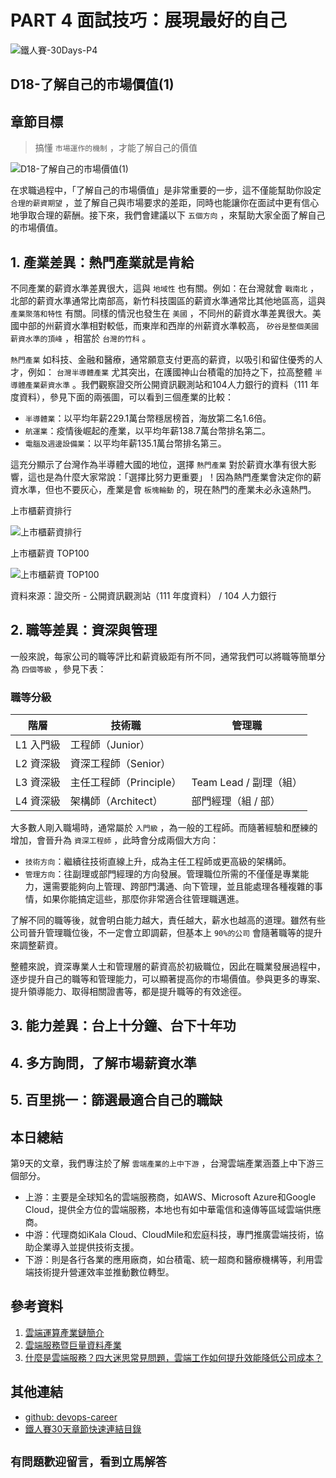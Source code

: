 # PART 4 面試技巧：展現最好的自己

![鐵人賽-30Days-P4](https://github.com/qwedsazxc78/devops-career/raw/main/docs/img/30Days-P4.png)

## D18-了解自己的市場價值(1)

## 章節目標

> 搞懂 `市場運作的機制` ，才能了解自己的價值

![D18-了解自己的市場價值(1)](https://github.com/qwedsazxc78/devops-career/raw/main/docs/img/D18.png)

在求職過程中，「了解自己的市場價值」是非常重要的一步，這不僅能幫助你設定 `合理的薪資期望` ，並了解自己與市場要求的差距，同時也能讓你在面試中更有信心地爭取合理的薪酬。接下來，我們會建議以下 `五個方向` ，來幫助大家全面了解自己的市場價值。

## 1. 產業差異：熱門產業就是肯給

不同產業的薪資水準差異很大，這與 `地域性` 也有關。例如：在台灣就會 `戰南北` ，北部的薪資水準通常比南部高，新竹科技園區的薪資水準通常比其他地區高，這與 `產業聚落和特性` 有關。同樣的情況也發生在 `美國` ，不同州的薪資水準差異很大。美國中部的州薪資水準相對較低，而東岸和西岸的州薪資水準較高， `矽谷是整個美國薪資水準的頂峰` ，相當於 `台灣的竹科` 。

`熱門產業` 如科技、金融和醫療，通常願意支付更高的薪資，以吸引和留住優秀的人才，例如： `台灣半導體產業` 尤其突出，在護國神山台積電的加持之下，拉高整體 `半導體產業薪資水準` 。我們觀察證交所公開資訊觀測站和104人力銀行的資料（111 年度資料），參見下面的兩張圖，可以看到三個產業的比較：

* `半導體業`：以平均年薪229.1萬台幣穩居榜首，海放第二名1.6倍。
* `航運業`：疫情後崛起的產業，以平均年薪138.7萬台幣排名第二。
* `電腦及週邊設備業`：以平均年薪135.1萬台幣排名第三。

這充分顯示了台灣作為半導體大國的地位，選擇 `熱門產業` 對於薪資水準有很大影響，這也是為什麼大家常說：「選擇比努力更重要」！因為熱門產業會決定你的薪資水準，但也不要灰心，產業是會 `板塊輪動` 的，現在熱門的產業未必永遠熱門。

上市櫃薪資排行

![上市櫃薪資排行](https://github.com/qwedsazxc78/devops-career/raw/main/docs/img/D18-1.png)

上市櫃薪資 TOP100

![上市櫃薪資 TOP100](https://github.com/qwedsazxc78/devops-career/raw/main/docs/img/D18-2.png)

資料來源：證交所 - 公開資訊觀測站（111 年度資料） / 104 人力銀行

## 2. 職等差異：資深與管理

一般來說，每家公司的職等評比和薪資級距有所不同，通常我們可以將職等簡單分為 `四個等級` ，參見下表：

### 職等分級

| 階層 | 技術職 | 管理職 |
| ---- | ---- | ---- |
| L1 入門級 | 工程師（Junior） | |
| L2 資深級 | 資深工程師（Senior） | |
| L3 資深級 | 主任工程師（Principle） | Team Lead / 副理（組） |
| L4 資深級 | 架構師（Architect） | 部門經理（組 / 部） |

大多數人剛入職場時，通常屬於 `入門級` ，為一般的工程師。而隨著經驗和歷練的增加，會晉升為 `資深工程師` ，此時會分成兩個大方向：

* `技術方向`：繼續往技術直線上升，成為主任工程師或更高級的架構師。
* `管理方向`：往副理或部門經理的方向發展。管理職位所需的不僅僅是專業能力，還需要能夠向上管理、跨部門溝通、向下管理，並且能處理各種複雜的事情，如果你能搞定這些，那麼你非常適合往管理職邁進。

了解不同的職等後，就會明白能力越大，責任越大，薪水也越高的道理。雖然有些公司晉升管理職位後，不一定會立即調薪，但基本上 `90%的公司` 會隨著職等的提升來調整薪資。

整體來說，資深專業人士和管理層的薪資高於初級職位，因此在職業發展過程中，逐步提升自己的職等和管理能力，可以顯著提高你的市場價值。參與更多的專案、提升領導能力、取得相關證書等，都是提升職等的有效途徑。

## 3. 能力差異：台上十分鐘、台下十年功

## 4. 多方詢問，了解市場薪資水準

## 5. 百里挑一：篩選最適合自己的職缺

## 本日總結

第9天的文章，我們專注於了解 `雲端產業的上中下游` ，台灣雲端產業涵蓋上中下游三個部分。

* 上游：主要是全球知名的雲端服務商，如AWS、Microsoft Azure和Google Cloud，提供全方位的雲端服務，本地也有如中華電信和遠傳等區域雲端供應商。
* 中游：代理商如iKala Cloud、CloudMile和宏庭科技，專門推廣雲端技術，協助企業導入並提供技術支援。
* 下游：則是各行各業的應用廠商，如台積電、統一超商和醫療機構等，利用雲端技術提升營運效率並推動數位轉型。

## 參考資料

1. [雲端運算產業鏈簡介](https://ic.tpex.org.tw/introduce.php?ic=5400)
2. [雲端服務暨巨量資料產業](https://theme.ndc.gov.tw/manpower/cp.aspx?n=C9ECDD0E995DB66B#)
3. [什麼是雲端服務？四大迷思常見問題，雲端工作如何提升效能降低公司成本？](https://blog.jandi.com/tw/saas-cloud/)

## 其他連結

* [github: devops-career](https://github.com/qwedsazxc78/devops-career/tree/main)
* [鐵人賽30天章節快速連結目錄](https://ithelp.ithome.com.tw/articles/10351094)

## `有問題歡迎留言，看到立馬解答`
